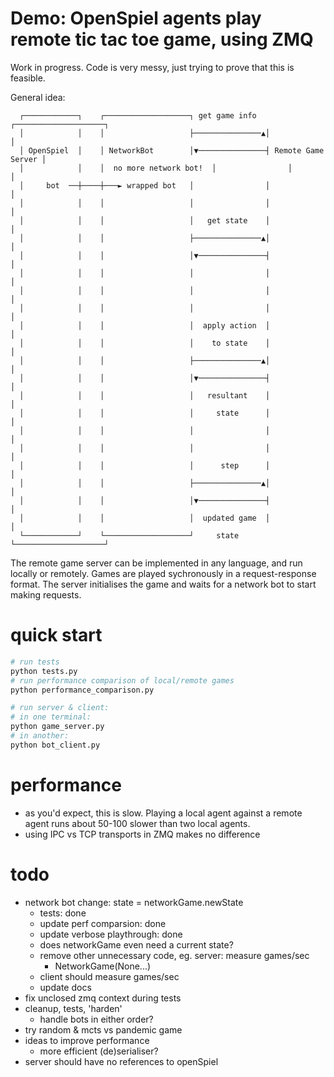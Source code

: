 # Demo: OpenSpiel agents play remote tic tac toe game, using ZMQ

Work in progress. Code is very messy, just trying to prove that this is
feasible.

General idea:

```
  ┌────────────┐    ┌───────────────────┐ get game info  ┌────────────────────┐
  │            │    │                   ├───────────────▲│                    │
  │ OpenSpiel  │    │ NetworkBot        │▼───────────────┤ Remote Game Server │
  │            │    │  no more network bot!  │                │                    │
  │     bot  ──┼────┼───► wrapped bot   │                │                    │
  │            │    │                   │                │                    │
  │            │    │                   │   get state    │                    │
  │            │    │                   ├───────────────▲│                    │
  │            │    │                   │▼───────────────┤                    │
  │            │    │                   │                │                    │
  │            │    │                   │                │                    │
  │            │    │                   │                │                    │
  │            │    │                   │  apply action  │                    │
  │            │    │                   │    to state    │                    │
  │            │    │                   ├───────────────▲│                    │
  │            │    │                   │▼───────────────┤                    │
  │            │    │                   │   resultant    │                    │
  │            │    │                   │     state      │                    │
  │            │    │                   │                │                    │
  │            │    │                   │                │                    │
  │            │    │                   │      step      │                    │
  │            │    │                   ├───────────────▲│                    │
  │            │    │                   │▼───────────────┤                    │
  │            │    │                   │  updated game  │                    │
  └────────────┘    └───────────────────┘     state      └────────────────────┘
```

The remote game server can be implemented in any language, and run locally or
remotely. Games are played sychronously in a request-response format. The server
initialises the game and waits for a network bot to start making requests.

# quick start
```sh
# run tests
python tests.py
# run performance comparison of local/remote games
python performance_comparison.py

# run server & client:
# in one terminal:
python game_server.py
# in another:
python bot_client.py
```

# performance
- as you'd expect, this is slow. Playing a local agent against a remote
  agent runs about 50-100 slower than two local agents.
- using IPC vs TCP transports in ZMQ makes no difference

# todo
- network bot change: state = networkGame.newState
  - tests: done
  - update perf comparsion: done
  - update verbose playthrough: done
  - does networkGame even need a current state?
  - remove other unnecessary code, eg. server: measure games/sec
    - NetworkGame(None...)
  - client should measure games/sec
  - update docs
- fix unclosed zmq context during tests
- cleanup, tests, 'harden'
  - handle bots in either order?
- try random & mcts vs pandemic game
- ideas to improve performance
  - more efficient (de)serialiser?
- server should have no references to openSpiel
